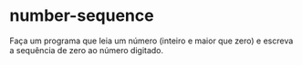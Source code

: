 # number-sequence
Faça um programa que leia um número (inteiro e maior que zero) e escreva a sequência de zero ao número digitado.
